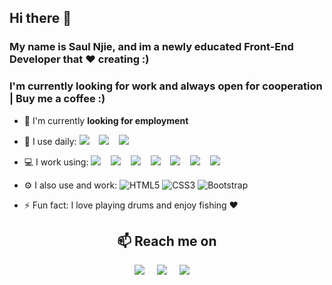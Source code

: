 ## Hi there 👋
### My name is Saul Njie, and im a newly educated Front-End Developer that ❤️ creating :)
### I'm currently looking for work and always open for cooperation | Buy me a coffee :)

- 🏢 I'm currently **looking for employment**
- 🚀 I use daily:
  <img src="https://img.shields.io/badge/JavaScript-323330?style=for-the-badge&logo=javascript&logoColor=F7DF1E" />&nbsp;&nbsp;&nbsp;
  <img src="https://img.shields.io/badge/Visual_Studio_Code-0078D4?style=for-the-badge&logo=visual%20studio%20code&logoColor=white" />&nbsp;&nbsp;&nbsp;
  <img src="https://img.shields.io/badge/Figma-F24E1E?style=for-the-badge&logo=figma&logoColor=white" />&nbsp;&nbsp;&nbsp;
  
- 💻 I work using:
  <img src="https://img.shields.io/badge/React-20232A?style=for-the-badge&logo=react&logoColor=61DAFB" />&nbsp;&nbsp;&nbsp;
  <img src="https://img.shields.io/badge/next.js-000000?style=for-the-badge&logo=nextdotjs&logoColor=white" />&nbsp;&nbsp;&nbsp;
  <img src="https://img.shields.io/badge/Tailwind_CSS-38B2AC?style=for-the-badge&logo=tailwind-css&logoColor=white" />&nbsp;&nbsp;&nbsp;
  <img src="https://img.shields.io/badge/GitHub-100000?style=for-the-badge&logo=github&logoColor=white" />&nbsp;&nbsp;&nbsp;
  <img src="https://img.shields.io/badge/node.js%20-%2343853D.svg?&style=for-the-badge&logo=node.js&logoColor=white" />&nbsp;&nbsp;&nbsp;
  <img src="https://img.shields.io/badge/react%20-%2300D9FF.svg?&style=for-the-badge&logo=react&logoColor=white" />&nbsp;&nbsp;&nbsp;
  <img src="https://img.shields.io/badge/tailwind-css%20-%231572B6.svg?&style=for-the-badge&logo=tailwind-css&logoColor=white" />&nbsp;&nbsp;
  
- ⚙️ I also use and work:
  ![HTML5](https://img.shields.io/badge/-HTML5-E34F26?style=plastic&logo=html5&logoColor=white)
  ![CSS3](https://img.shields.io/badge/-CSS3-1572B6?style=plastic&logo=css3)
  ![Bootstrap](https://img.shields.io/badge/-Bootstrap-563D7C?style=plastic&logo=bootstrap)
 - ⚡️ Fun fact: I love playing drums and enjoy fishing ❤️

<h2  align="center">📫 Reach me on</h2>
<p align="center">
  <a target="_blank" href="https://sleepy-poitras-833471.netlify.app/"><img src="https://img.shields.io/badge/website-000000?style=for-the-badge&logo=About.me&logoColor=white" /></a>&nbsp;&nbsp;&nbsp;&nbsp;
<a target="_blank" href="https://www.instagram.com/saulsays/"> <img src="https://img.shields.io/badge/Instagram-E4405F?style=for-the-badge&logo=instagram&logoColor=white" /></a>&nbsp;&nbsp;&nbsp;&nbsp;
<a href="mailto:saulus92@gmail.com?subject=Hello%20Ileri,%20From%20Github"><img src="https://img.shields.io/badge/Gmail-D14836?style=for-the-badge&logo=gmail&logoColor=white" /></a>&nbsp;&nbsp;&nbsp;&nbsp;
</p>



<!--
**Saulnjie/Saulnjie** is a ✨ _special_ ✨ repository because its `README.md` (this file) appears on your GitHub profile.

Here are some ideas to get you started:

- 🔭 I’m currently working on ...
- 🌱 I’m currently learning ...
- 👯 I’m looking to collaborate on ...
- 🤔 I’m looking for help with ...
- 💬 Ask me about ...
- 📫 How to reach me: ...
- 😄 Pronouns: ...
- ⚡ Fun fact: ...
-->
